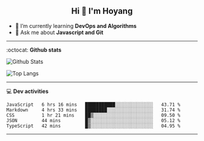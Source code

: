 <h2 align="center">Hi 👋 I'm Hoyang</h2>

- 🌱 I’m currently learning **DevOps and Algorithms**
- 💬 Ask me about **Javascript and Git**

-------

:octocat: **Github stats**

![Github Stats](https://github-readme-stats.vercel.app/api?username=hoyangtsai&count_private=true&show_icons=true&theme=blueberry)

![Top Langs](https://github-readme-stats.vercel.app/api/top-langs/?username=hoyangtsai&theme=blueberry&layout=compact&langs_count=8)

-------

:computer: **Dev activities**
<!--START_SECTION:waka-->
```text
JavaScript   6 hrs 16 mins   ███████████░░░░░░░░░░░░░░   43.71 % 
Markdown     4 hrs 33 mins   ████████░░░░░░░░░░░░░░░░░   31.74 % 
CSS          1 hr 21 mins    ██▒░░░░░░░░░░░░░░░░░░░░░░   09.50 % 
JSON         44 mins         █▒░░░░░░░░░░░░░░░░░░░░░░░   05.12 % 
TypeScript   42 mins         █▒░░░░░░░░░░░░░░░░░░░░░░░   04.95 % 
```
<!--END_SECTION:waka-->

-------
